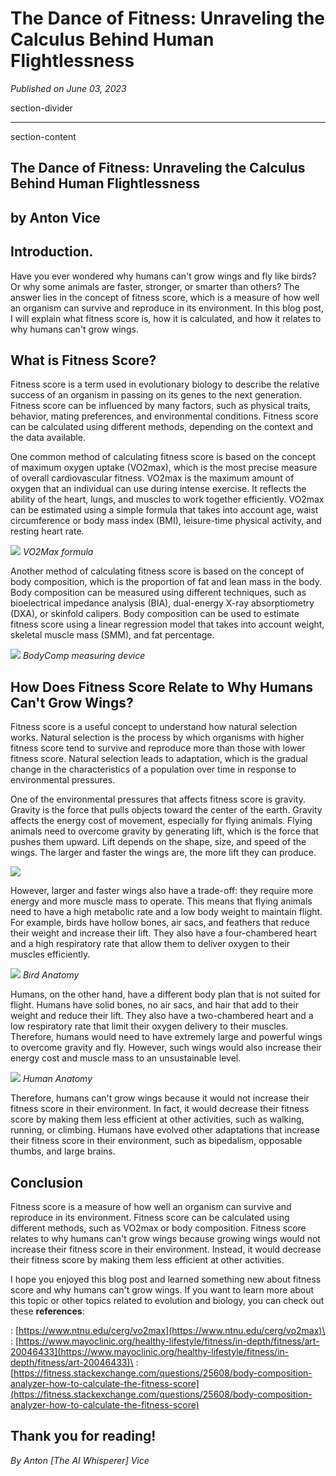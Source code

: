 # The Dance of Fitness: Unraveling the Calculus Behind Human Flightlessness

*Published on June 03, 2023*

section-divider

------------------------------------------------------------------------

 section-content

## The Dance of Fitness: Unraveling the Calculus Behind Human Flightlessness 

## by Anton Vice 

## Introduction. 

Have you ever wondered why humans can't grow wings and fly like birds?
Or why some animals are faster, stronger, or smarter than others? The
answer lies in the concept of fitness score, which is a measure of how
well an organism can survive and reproduce in its environment. In this
blog post, I will explain what fitness score is, how it is calculated,
and how it relates to why humans can't grow wings.

## **What is Fitness Score?** 

Fitness score is a term used in evolutionary biology to describe the
relative success of an organism in passing on its genes to the next
generation. Fitness score can be influenced by many factors, such as
physical traits, behavior, mating preferences, and environmental
conditions. Fitness score can be calculated using different methods,
depending on the context and the data available.

One common method of calculating fitness score is based on the concept
of maximum oxygen uptake (VO2max), which is the most precise measure of
overall cardiovascular fitness. VO2max is the maximum amount of oxygen
that an individual can use during intense exercise. It reflects the
ability of the heart, lungs, and muscles to work together efficiently.
VO2max can be estimated using a simple formula that takes into account
age, waist circumference or body mass index (BMI), leisure-time physical
activity, and resting heart rate.


![](https://cdn-images-1.medium.com/max/800/1*tDI7mzyamff_kwmCdM4wDw.jpeg)
*VO2Max formula*


Another method of calculating fitness score is based on the concept of
body composition, which is the proportion of fat and lean mass in the
body. Body composition can be measured using different techniques, such
as bioelectrical impedance analysis (BIA), dual-energy X-ray
absorptiometry (DXA), or skinfold calipers. Body composition can be used
to estimate fitness score using a linear regression model that takes
into account weight, skeletal muscle mass (SMM), and fat percentage.


![](https://cdn-images-1.medium.com/max/800/1*migWi_0uVeRcKA0s1AOfow.jpeg)
*BodyComp measuring device*


## How Does Fitness Score Relate to Why Humans Can't Grow Wings? 

Fitness score is a useful concept to understand how natural selection
works. Natural selection is the process by which organisms with higher
fitness score tend to survive and reproduce more than those with lower
fitness score. Natural selection leads to adaptation, which is the
gradual change in the characteristics of a population over time in
response to environmental pressures.

One of the environmental pressures that affects fitness score is
gravity. Gravity is the force that pulls objects toward the center of
the earth. Gravity affects the energy cost of movement, especially for
flying animals. Flying animals need to overcome gravity by generating
lift, which is the force that pushes them upward. Lift depends on the
shape, size, and speed of the wings. The larger and faster the wings
are, the more lift they can produce.


![](https://cdn-images-1.medium.com/max/800/1*foyR6k7LFPlDhQwx-RoDcQ.gif)


However, larger and faster wings also have a trade-off: they require
more energy and more muscle mass to operate. This means that flying
animals need to have a high metabolic rate and a low body weight to
maintain flight. For example, birds have hollow bones, air sacs, and
feathers that reduce their weight and increase their lift. They also
have a four-chambered heart and a high respiratory rate that allow them
to deliver oxygen to their muscles efficiently.


![](https://cdn-images-1.medium.com/max/800/1*ajtwYh1Rp_yssXHSjB42Xw.jpeg)
*Bird Anatomy*


Humans, on the other hand, have a different body plan that is not suited
for flight. Humans have solid bones, no air sacs, and hair that add to
their weight and reduce their lift. They also have a two-chambered heart
and a low respiratory rate that limit their oxygen delivery to their
muscles. Therefore, humans would need to have extremely large and
powerful wings to overcome gravity and fly. However, such wings would
also increase their energy cost and muscle mass to an unsustainable
level.


![](https://cdn-images-1.medium.com/max/800/1*fea3lyIgf7Ufd-XOtv3EIw.jpeg)
*Human Anatomy*


Therefore, humans can't grow wings because it would not increase their
fitness score in their environment. In fact, it would decrease their
fitness score by making them less efficient at other activities, such as
walking, running, or climbing. Humans have evolved other adaptations
that increase their fitness score in their environment, such as
bipedalism, opposable thumbs, and large brains.

## Conclusion 

Fitness score is a measure of how well an organism can survive and
reproduce in its environment. Fitness score can be calculated using
different methods, such as VO2max or body composition. Fitness score
relates to why humans can't grow wings because growing wings would not
increase their fitness score in their environment. Instead, it would
decrease their fitness score by making them less efficient at other
activities.

I hope you enjoyed this blog post and learned something new about
fitness score and why humans can't grow wings. If you want to learn more
about this topic or other topics related to evolution and biology, you
can check out these **references**:

:
[https://www.ntnu.edu/cerg/vo2max](https://www.ntnu.edu/cerg/vo2max)\
:
[https://www.mayoclinic.org/healthy-lifestyle/fitness/in-depth/fitness/art-20046433](https://www.mayoclinic.org/healthy-lifestyle/fitness/in-depth/fitness/art-20046433)\
:
[https://fitness.stackexchange.com/questions/25608/body-composition-analyzer-how-to-calculate-the-fitness-score](https://fitness.stackexchange.com/questions/25608/body-composition-analyzer-how-to-calculate-the-fitness-score)

## Thank you for reading!

*By Anton [The AI Whisperer] Vice*
